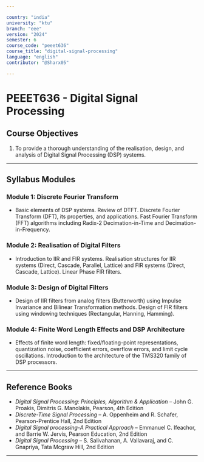 ```yaml
---

country: "india"
university: "ktu"
branch: "eee"
version: "2024"
semester: 6
course_code: "peeet636"
course_title: "digital-signal-processing"
language: "english"
contributor: "@Sharx05"

---
```


# PEEET636 - Digital Signal Processing

## Course Objectives

1.  To provide a thorough understanding of the realisation, design, and analysis of Digital Signal Processing (DSP) systems.

---

## Syllabus Modules

### Module 1: Discrete Fourier Transform

-   Basic elements of DSP systems. Review of DTFT. Discrete Fourier Transform (DFT), its properties, and applications. Fast Fourier Transform (FFT) algorithms including Radix-2 Decimation-in-Time and Decimation-in-Frequency.

### Module 2: Realisation of Digital Filters

-   Introduction to IIR and FIR systems. Realisation structures for IIR systems (Direct, Cascade, Parallel, Lattice) and FIR systems (Direct, Cascade, Lattice). Linear Phase FIR filters.

### Module 3: Design of Digital Filters

-   Design of IIR filters from analog filters (Butterworth) using Impulse Invariance and Bilinear Transformation methods. Design of FIR filters using windowing techniques (Rectangular, Hanning, Hamming).

### Module 4: Finite Word Length Effects and DSP Architecture

-   Effects of finite word length: fixed/floating-point representations, quantization noise, coefficient errors, overflow errors, and limit cycle oscillations. Introduction to the architecture of the TMS320 family of DSP processors.

---

## Reference Books

-   *Digital Signal Processing: Principles, Algorithm & Application* – John G. Proakis, Dimitris G. Manolakis, Pearson, 4th Edition
-   *Discrete-Time Signal Processing* – A. Oppenheim and R. Schafer, Pearson-Prentice Hall, 2nd Edition
-   *Digital Signal processing-A Practical Approach* – Emmanuel C. Ifeachor, and Barrie W. Jervis, Pearson Education, 2nd Edition
-   *Digital Signal Processing* – S. Salivahanan, A. Vallavaraj, and C. Gnapriya, Tata Mcgraw Hill, 2nd Edition

---
